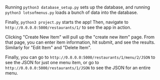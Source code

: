 Running `python3 database_setup.py` sets up the database, and running `python3 lotsofmenus.py` loads a bunch of data into the database.

Finally, `python3 project.py` starts the app! Then, navigate to `http://0.0.0.0:5000/restaurants/1/` to see the app in action.

Clicking "Create New Item" will pull up the "create new item" page. From that page, you can enter item information, hit submit, and see the results. Similarly for "Edit Item" and "Delete Item".

Finally, you can go to `http://0.0.0.0:5000/restaurants/1/menu/2/JSON` to see the JSON for just one menu item, or go to `http://0.0.0.0:5000/restaurants/1/JSON` to see the JSON for an entire menu.
